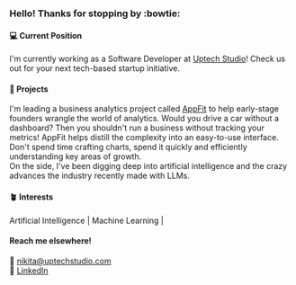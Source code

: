 ### Hello! Thanks for stopping by :bowtie:

#### :computer: Current Position
I'm currently working as a Software Developer at [Uptech Studio](https://www.uptechstudio.com/about-us)! Check us out for your next tech-based startup initiative.

#### :telescope: Projects
I'm leading a business analytics project called [AppFit](https://www.appfit.io/) to help early-stage founders wrangle the world of analytics. Would you drive a car without a dashboard? Then you shouldn't run a business without tracking your metrics! AppFit helps distill the complexity into an easy-to-use interface. Don't spend time crafting charts, spend it quickly and efficiently understanding key areas of growth. 
<br>
On the side, I've been digging deep into artificial intelligence and the crazy advances the industry recently made with LLMs.

#### :potted_plant: Interests
Artificial Intelligence | Machine Learning | 

#### Reach me elsewhere!
:email: nikita@uptechstudio.com
<br>
:link: [LinkedIn](https://www.linkedin.com/in/nikita-rubocki/)




<!--
## &#x1f4c8; GitHub Stats


<img align="center" src="https://github-readme-stats.vercel.app/api/top-langs/?username=NikitaRubocki&count_private=true&langs_count=8&card_width=320&theme=rose_pine&layout=compact" />
<br><br>
<img align="center" src="https://github-readme-stats.vercel.app/api?username=NikitaRubocki&show_icons=true&count_private=true&theme=rose_pine" alt="Nikita's GitHub Stats" />

**NikitaRubocki/nikitarubocki** is a ✨ _special_ ✨ repository because its `README.md` (this file) appears on your GitHub profile.

Here are some ideas to get you started:

- 🔭 I’m currently working on ...
- 🌱 I’m currently learning ...
- 👯 I’m looking to collaborate on ...
- 🤔 I’m looking for help with ...
- 💬 Ask me about ...
- 📫 How to reach me: ...
- 😄 Pronouns: ...
- ⚡ Fun fact: ...
-->
